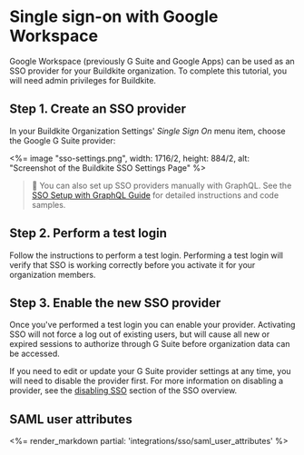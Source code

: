 # Single sign-on with Google Workspace

Google Workspace (previously G Suite and Google Apps) can be used as an SSO provider for your Buildkite organization. To complete this tutorial, you will need admin privileges for Buildkite.

## Step 1. Create an SSO provider

In your Buildkite Organization Settings' _Single Sign On_ menu item, choose the Google G Suite provider:

<%= image "sso-settings.png", width: 1716/2, height: 884/2, alt: "Screenshot of the Buildkite SSO Settings Page" %>

> 📘 You can also set up SSO providers manually with GraphQL.
> See the <a href="/docs/integrations/sso/sso-setup-with-graphql">SSO Setup with GraphQL Guide</a> for detailed instructions and code samples.

## Step 2. Perform a test login

Follow the instructions to perform a test login. Performing a test login will verify that SSO is working correctly before you activate it for your organization members.

## Step 3. Enable the new SSO provider

Once you've performed a test login you can enable your provider. Activating SSO will not force a log out of existing users, but will cause all new or expired sessions to authorize through G Suite before organization data can be accessed.

If you need to edit or update your G Suite provider settings at any time, you will need to disable the provider first. For more information on disabling a provider, see the [disabling SSO](/docs/integrations/sso#disabling-and-removing-sso) section of the SSO overview.

## SAML user attributes

<%= render_markdown partial: 'integrations/sso/saml_user_attributes' %>
